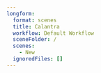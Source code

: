 ```yaml
---
longform:
  format: scenes
  title: Calantra
  workflow: Default Workflow
  sceneFolder: /
  scenes:
    - New
  ignoredFiles: []
---
```

